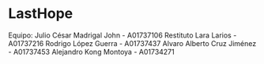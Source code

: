 # LastHope
Equipo: Julio César Madrigal John - A01737106 Restituto Lara Larios - A01737216 Rodrigo López Guerra - A01737437 Alvaro Alberto Cruz Jiménez - A01737453 Alejandro Kong Montoya - A01734271
